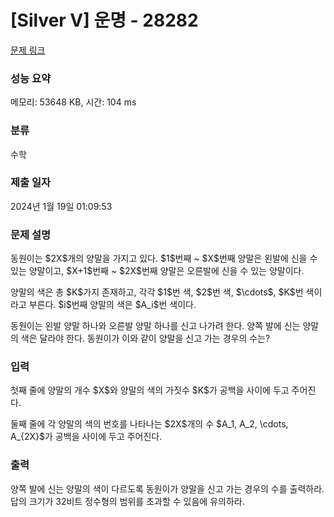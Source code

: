 # [Silver V] 운명 - 28282 

[문제 링크](https://www.acmicpc.net/problem/28282) 

### 성능 요약

메모리: 53648 KB, 시간: 104 ms

### 분류

수학

### 제출 일자

2024년 1월 19일 01:09:53

### 문제 설명

<p>동원이는 $2X$개의 양말을 가지고 있다. $1$번째 ~ $X$번째 양말은 왼발에 신을 수 있는 양말이고, $X+1$번째 ~ $2X$번째 양말은 오른발에 신을 수 있는 양말이다.</p>

<p>양말의 색은 총 $K$가지 존재하고, 각각 $1$번 색, $2$번 색, $\cdots$, $K$번 색이라고 부른다. $i$번째 양말의 색은 $A_i$번 색이다.</p>

<p>동원이는 왼발 양말 하나와 오른발 양말 하나를 신고 나가려 한다. 양쪽 발에 신는 양말의 색은 달라야 한다. 동원이가 이와 같이 양말을 신고 가는 경우의 수는?</p>

### 입력 

 <p>첫째 줄에 양말의 개수 $X$와 양말의 색의 가짓수 $K$가 공백을 사이에 두고 주어진다.</p>

<p>둘째 줄에 각 양말의 색의 번호를 나타나는 $2X$개의 수 $A_1, A_2, \cdots, A_{2X}$가 공백을 사이에 두고 주어진다.</p>

### 출력 

 <p>양쪽 발에 신는 양말의 색이 다르도록 동원이가 양말을 신고 가는 경우의 수를 출력하라. 답의 크기가 32비트 정수형의 범위를 초과할 수 있음에 유의하라.</p>


